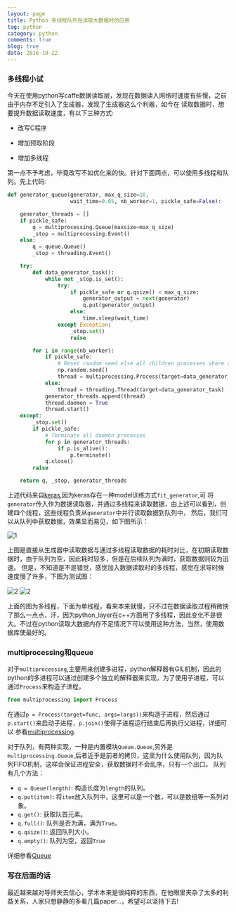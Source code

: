 ```yaml
---
layout: page
title: Python 多线程队列在读取大数据时的应用
tag: python
category: python
comments: true
blog: true
data: 2016-10-22
---  
```



### 多线程小试　　

今天在使用python写caffe数据读取层，发现在数据读入网络时速度有些慢，之前由于内存不足引入了生成器，发现了生成器这么个利器，如今在
读取数据时，想要提升数据读取速度，有以下三种方式:  

* 改写C程序   

* 增加预取阶段  

* 增加多线程  


第一点不予考虑，毕竟改写不如优化来的快。针对下面两点，可以使用多线程和队列。先上代码:  

```python
def generator_queue(generator, max_q_size=10,
                    wait_time=0.05, nb_worker=1, pickle_safe=False):

    generator_threads = []
    if pickle_safe:
        q = multiprocessing.Queue(maxsize=max_q_size)
        _stop = multiprocessing.Event()
    else:
        q = queue.Queue()
        _stop = threading.Event()

    try:
        def data_generator_task():
            while not _stop.is_set():
                try:
                    if pickle_safe or q.qsize() < max_q_size:
                        generator_output = next(generator)
                        q.put(generator_output)
                    else:
                        time.sleep(wait_time)
                except Exception:
                    _stop.set()
                    raise

        for i in range(nb_worker):
            if pickle_safe:
                # Reset random seed else all children processes share the same seed
                np.random.seed()
                thread = multiprocessing.Process(target=data_generator_task)
            else:
                thread = threading.Thread(target=data_generator_task)
            generator_threads.append(thread)
            thread.daemon = True
            thread.start()
    except:
        _stop.set()
        if pickle_safe:
            # Terminate all daemon processes
            for p in generator_threads:
                if p.is_alive():
                    p.terminate()
            q.close()
        raise

    return q, _stop, generator_threads
```  

上述代码来自[keras](https://github.com/fchollet/keras/blob/master/keras/engine/training.py),因为keras存在一种model训练方式`fit_generator`,可
将`generator`传入作为数据读取器，并通过多线程来读取数据，由上述可以看到，创建四个线程，这些线程负责从`generator`中并行读取数据到队列中，
然后，我们可以从队列中获取数据，效果显而易见，如下图所示：　　

![1]({{site.postimg}}/pycaffe/multiqueue.png)  

上图是直接从生成器中读取数据与通过多线程读取数据的耗时对比，在初期读取数据时，由于队列为空，因此耗时较多，但是在后续队列为满时，获取数据则较为迅速。
但是，不知道是不是错觉，感觉加入数据读取时的多线程，感觉在求导时候速度慢了许多，下图为测试图：　　

![2]({{site.postimg}}/pycaffe/multisgd.png)
![2]({{site.postimg}}/pycaffe/sgd.png)  　　

上面的图为多线程，下面为单线程，看来本来就慢，只不过在数据读取过程稍微快了那么一点点，汗，因为python_layer在c++方面用了多线程，因此变化不是很大。不过在python读取大数据内存不足情况下可以使用这种方法，当然，使用数据库使最好的。　　

### multiprocessing和queue  

对于`multiprocessing`,主要用来创建多进程，python解释器有GIL机制，因此的python的多进程可以通过创建多个独立的解释器来实现，为了使用子进程，可以通过`Process`来构造子进程，　　

```python
from multiprocessing import Process
```  

在通过`p = Process(target=func, args=(args))`来构造子进程，然后通过`p.start()`来启动子进程，`p.join()`使得子进程运行结束后再执行父进程，详细可以
参看[multiprocessing](https://docs.python.org/2/library/multiprocessing.html).  

对于队列，有两种实现，一种是内置模块`Queue.Queue`,另外是`multiprocessing.Queue`,后者近乎是前者的拷贝，这里为什么使用队列，因为队列FIFO机制，这样会保证进程安全，获取数据时不会乱序，只有一个出口。
队列有几个方法：　　

* `q = Queue(length)`: 构造长度为`length`的队列。　　
* `q.put(item)`: 将`item`放入队列中，这里可以是一个数，可以是数组等一系列对象。　　
* `q.get()`: 获取队首元素。　　
* `q.full()`: 队列是否为满，满为`True`。  
* `q.qsize()`: 返回队列大小。　　
* `q.empty()`: 队列为空，返回`True`  

详细参看[Queue](https://docs.python.org/2/library/multiprocessing.html#multiprocessing.Queue)  

### 写在后面的话　　

最近越来越对导师失去信心，学术本来是很纯粹的东西，在他眼里夹杂了太多的利益关系，人家只想静静的多看几篇paper...，希望可以坚持下去!
